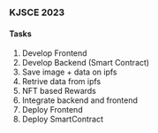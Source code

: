 ### KJSCE 2023

#### Tasks

1. Develop Frontend
2. Develop Backend (Smart Contract)
3. Save image + data on ipfs
4. Retrive data from ipfs
5. NFT based Rewards
6. Integrate backend and frontend
7. Deploy Frontend
8. Deploy SmartContract
